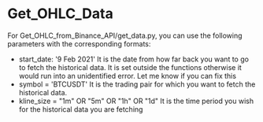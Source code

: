 # Get_OHLC_Data

For Get_OHLC_from_Binance_API/get_data.py, you can use the following parameters with the corresponding formats:
- start_date: '9 Feb 2021'      It is the date from how far back you want to go to fetch the historical data. It is set outside the functions otherwise it would run into an unidentified error. Let me know if you can fix this
- symbol = 'BTCUSDT'         It is the trading pair for which you want to fetch the historical data.
- kline_size = "1m" OR "5m" OR "1h" OR "1d"         It is the time period you wish for the historical data you are fetching   
